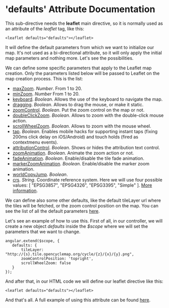 'defaults' Attribute Documentation
==================================

This sub-directive needs the **leaflet** main directive, so it is normally used as an attribute of the *leaflet* tag, like this:

```
<leaflet defaults="defaults"></leaflet>
```

It will define the default parameters from which we want to initialize our map. It's not used as a bi-directional attribute, so it will only apply the initial map parameters and nothing more. Let's see the possibilities.

We can define some specific parameters that apply to the Leaflet map creation. Only the parameters listed below will be passed to Leaflet on the map creation process. This is the list:

* [maxZoom](http://leafletjs.com/reference.html#map-maxzoom). *Number*. From 1 to 20.
* [minZoom](http://leafletjs.com/reference.html#map-minzoom). *Number* From 1 to 20.
* [keyboard](http://leafletjs.com/reference.html#map-keyboard). *Boolean*. Allows the use of the keyboard to navigate the map.
* [dragging](http://leafletjs.com/reference.html#map-dragging). *Boolean*. Allows to drag the mouse, or make it static.
* [zoomControl](http://leafletjs.com/reference.html#map-zoomcontrol). *Boolean*. Put the zoom control on the map or not.
* [doubleClickZoom](http://leafletjs.com/reference.html#map-doubleclickzoom). *Boolean*. Allows to zoom with the double-click mouse action.
* [scrollWheelZoom](http://leafletjs.com/reference.html#map-scrollwheelzoom). *Boolean*. Allows to zoom with the mouse wheel.
* [tap](http://leafletjs.com/reference.html#map-tap). *Boolean*. Enables mobile hacks for supporting instant taps (fixing 200ms click delay on iOS/Android) and touch holds (fired as contextmenu events).
* [attributionControl](http://leafletjs.com/reference.html#map-attributioncontrol). *Boolean*. Shows or hides the attribution text control.
* [zoomAnimation](http://leafletjs.com/reference.html#map-zoomanimation). *Boolean*. Animate the zoom action or not.
* [fadeAnimation](http://leafletjs.com/reference.html#map-fadeanimation). *Boolean*. Enable/disable the tile fade animation.
* [markerZoomAnimation](http://leafletjs.com/reference.html#map-markerzoomanimation). *Boolean*. Enable/disable the marker zoom animation.
* [worldCopyJump](http://leafletjs.com/reference.html#map-worldcopyjump). *Boolean*.
* [crs](http://leafletjs.com/reference.html#map-crs). *String*. Coordinate reference system. Here we will use four possible values: [ "EPSG3857", "EPSG4326", "EPSG3395", "Simple" ]. [More information](http://leafletjs.com/reference.html#defined-crs-l.crs.epsg3857).


We can define also some other defaults, like the default tileLayer url where the tiles will be fetched, or the zoom control position on the map. You can see the list of all the default parameters [here](https://github.com/tombatossals/angular-leaflet/blob/master/src/services/leafletMapDefaults.js#L2).

Let's see an example of how to use this. First of all, in our controller, we will create a new object *defaults* inside the *$scope* where we will set the parameters that we want to change.

```
angular.extend($scope, {
   defaults: {
       tileLayer: "http://{s}.tile.opencyclemap.org/cycle/{z}/{x}/{y}.png",
       zoomControlPosition: 'topright',
       scrollWheelZoom: false
   }
});
```

And after that, in our HTML code we will define our leaflet directive like this:
```
<leaflet defaults="defaults"></leaflet>
```

And that's all. A full example of using this attribute can be found [here](http://tombatossals.github.io/angular-leaflet/examples/custom-parameters-example.html).

